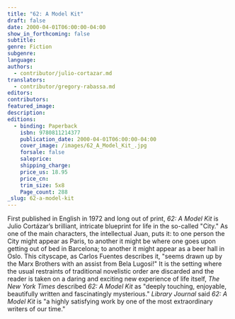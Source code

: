 ```yaml
---
title: "62: A Model Kit"
draft: false
date: 2000-04-01T06:00:00-04:00
show_in_forthcoming: false
subtitle:
genre: Fiction
subgenre:
language:
authors:
  - contributor/julio-cortazar.md
translators:
  - contributor/gregory-rabassa.md
editors:
contributors:
featured_image:
description:
editions:
  - binding: Paperback
    isbn: 9780811214377
    publication_date: 2000-04-01T06:00:00-04:00
    cover_image: /images/62_A_Model_Kit_.jpg
    forsale: false
    saleprice:
    shipping_charge:
    price_us: 18.95
    price_cn:
    trim_size: 5x8
    Page_count: 288
_slug: 62-a-model-kit
---
```


First published in English in 1972 and long out of print, _62: A Model Kit_ is Julio Cortázar’s brilliant, intricate blueprint for life in the so-called "City." As one of the main characters, the intellectual Juan, puts it: to one person the City might appear as Paris, to another it might be where one goes upon getting out of bed in Barcelona; to another it might appear as a beer hall in Oslo. This cityscape, as Carlos Fuentes describes it, "seems drawn up by the Marx Brothers with an assist from Bela Lugosi!" It is the setting where the usual restraints of traditional novelistic order are discarded and the reader is taken on a daring and exciting new experience of life itself, _The New York Times_ described _62: A Model Kit_ as "deeply touching, enjoyable, beautifully written and fascinatingly mysterious." _Library Journal_ said _62: A Model Kit_ is "a highly satisfying work by one of the most extraordinary writers of our time."

